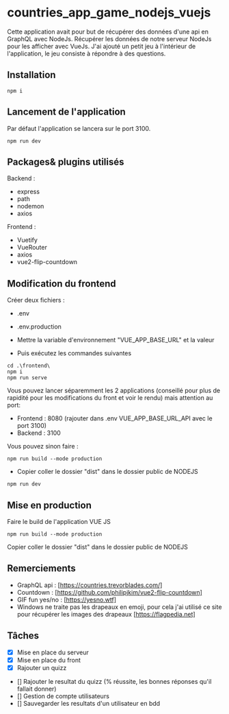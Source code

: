 # countries_app_game_nodejs_vuejs
Cette application avait pour but de récupérer des données d'une api en GraphQL avec NodeJs.
Récupérer les données de notre serveur NodeJs pour les afficher avec VueJs.
J'ai ajouté un petit jeu à l'intérieur de l'application, le jeu consiste à répondre à des questions.
## Installation

```
npm i 
```
## Lancement de l'application
Par défaut l'application se lancera sur le port 3100.
```
npm run dev
```
## Packages& plugins utilisés

Backend : 
- express
- path
- nodemon
- axios

Frontend :
- Vuetify
- VueRouter
- axios
- vue2-flip-countdown

## Modification du frontend
Créer deux fichiers :
- .env
- .env.production

- Mettre la variable d'environnement "VUE_APP_BASE_URL" et la valeur
- Puis exécutez les commandes suivantes
```
cd .\frontend\
npm i
npm run serve
```
Vous pouvez lancer séparemment les 2 applications (conseillé pour plus de rapidité pour les modifications du front et voir le rendu) mais attention au port:
- Frontend : 8080 (rajouter dans .env VUE_APP_BASE_URL_API avec le port 3100)
- Backend : 3100

Vous pouvez sinon faire :
```
npm run build --mode production
```
- Copier coller le dossier "dist" dans le dossier public de NODEJS
```
npm run dev
```

## Mise en production
Faire le build de l'application VUE JS
```
npm run build --mode production
```
Copier coller le dossier "dist" dans le dossier public de NODEJS

## Remerciements
- GraphQL api : [https://countries.trevorblades.com/]
- Countdown : [https://github.com/philipjkim/vue2-flip-countdown]
- GIF fun yes/no : [https://yesno.wtf]
- Windows ne traite pas les drapeaux en emoji, pour cela j'ai utilisé ce site pour récupérer les images des drapeaux [https://flagpedia.net]


## Tâches
- [x] Mise en place du serveur
- [x] Mise en place du front
- [x] Rajouter un quizz
- [] Rajouter le resultat du quizz (% réussite, les bonnes réponses qu'il fallait donner)
- [] Gestion de compte utilisateurs
- [] Sauvegarder les resultats d'un utilisateur en bdd